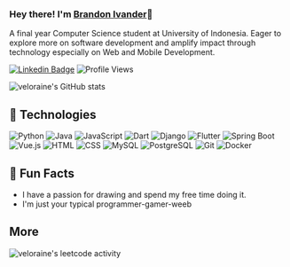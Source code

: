 ### Hey there! I'm [Brandon Ivander](https://github.com/veloraine/)👋

A final year Computer Science student at University of Indonesia. Eager to explore more on software development and amplify impact through technology especially on Web and Mobile Development.

[![Linkedin Badge](https://img.shields.io/badge/-LinkedIn-0e76a8?style=flat-square&logo=Linkedin&logoColor=white)](https://www.linkedin.com/in/brandon-ivander/)
![Profile Views](https://komarev.com/ghpvc/?username=veloraine)

![veloraine's GitHub stats](https://github-readme-stats.vercel.app/api?username=veloraine)

## 🚀 Technologies

![Python](https://img.shields.io/badge/-Python-3776ab?style=flat-square&logo=python&logoColor=white)
![Java](https://img.shields.io/badge/-Java-007396?style=flat-square&logo=java&logoColor=white)
![JavaScript](https://img.shields.io/badge/-JavaScript-f7df1e?style=flat-square&logo=javascript&logoColor=black)
![Dart](https://img.shields.io/badge/-Dart-0175C2?style=flat-square&logo=dart&logoColor=white)
![Django](https://img.shields.io/badge/-Django-092e20?style=flat-square&logo=django&logoColor=white)
![Flutter](https://img.shields.io/badge/-Flutter-02569B?style=flat-square&logo=flutter&logoColor=white)
![Spring Boot](https://img.shields.io/badge/-Spring%20Boot-6DB33F?style=flat-square&logo=spring-boot&logoColor=white)
![Vue.js](https://img.shields.io/badge/-Vue.js-4FC08D?style=flat-square&logo=vue.js&logoColor=white)
![HTML](https://img.shields.io/badge/-HTML-e34f26?style=flat-square&logo=html5&logoColor=white)
![CSS](https://img.shields.io/badge/-CSS-1572b6?style=flat-square&logo=css3&logoColor=white)
![MySQL](https://img.shields.io/badge/-MySQL-4479a1?style=flat-square&logo=mysql&logoColor=white)
![PostgreSQL](https://img.shields.io/badge/-PostgreSQL-336791?style=flat-square&logo=postgresql&logoColor=white)
![Git](https://img.shields.io/badge/-Git-f05032?style=flat-square&logo=git&logoColor=white)
![Docker](https://img.shields.io/badge/-Docker-2496ed?style=flat-square&logo=docker&logoColor=white)

## 🎉 Fun Facts
- I have a passion for drawing and spend my free time doing it.
- I'm just your typical programmer-gamer-weeb

## More

![veloraine's leetcode activity](https://leetcard.jacoblin.cool/cronola?ext=activity)
